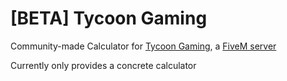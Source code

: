 # [BETA] Tycoon Gaming
Community-made Calculator for [Tycoon Gaming](https://dash.tycoon.community/wiki/), a [FiveM server](http://connect.tycoon.community/)

Currently only provides a concrete calculator